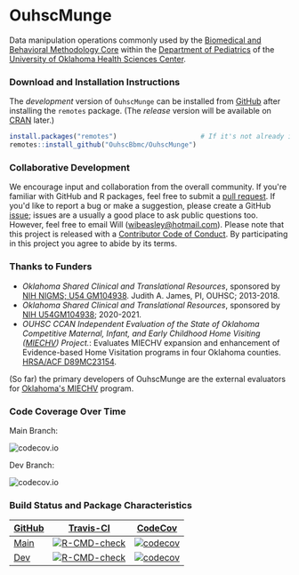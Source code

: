 OuhscMunge
==========

Data manipulation operations commonly used by the [Biomedical and Behavioral Methodology Core](http://www.ouhsc.edu/bbmc/) within the [Department of Pediatrics](http://www.oumedicine.com/pediatrics) of the [University of Oklahoma Health Sciences Center](http://ouhsc.edu/).

### Download and Installation Instructions

<!--
The *release* version of OuhscMunge can be installed from [CRAN](http://cran.r-project.org/web/packages/OuhscMunge/).
```r
install.packages("OuhscMunge")
```
-->

The *development* version of `OuhscMunge` can be installed from [GitHub](https://github.com/OuhscBbmc/OuhscMunge) after installing the `remotes` package.  (The *release* version will be available on [CRAN](https://cran.r-project.org/) later.)

```r
install.packages("remotes")                     # If it's not already installed.
remotes::install_github("OuhscBbmc/OuhscMunge")
```

### Collaborative Development

We encourage input and collaboration from the overall community.  If you're familiar with GitHub and R packages, feel free to submit a [pull request](https://github.com/OuhscBbmc/OuhscMunge/pulls).  If you'd like to report a bug or make a suggestion, please create a GitHub [issue](https://github.com/OuhscBbmc/OuhscMunge/issues); issues are a usually a good place to ask public questions too.  However, feel free to email Will (<wibeasley@hotmail.com>).  Please note that this project is released with a [Contributor Code of Conduct](CONDUCT.md). By participating in this project you agree to abide by its terms.

### Thanks to Funders

* *Oklahoma Shared Clinical and Translational Resources*, sponsored by [NIH NIGMS; U54 GM104938](https://grantome.com/grant/NIH/U54-GM104938). Judith A. James, PI, OUHSC; 2013-2018.
* *Oklahoma Shared Clinical and Translational Resources*, sponsored by [NIH U54GM104938](https://taggs.hhs.gov/Detail/AwardDetail?arg_AwardNum=U54GM104938&arg_ProgOfficeCode=127); 2020-2021.
* *OUHSC CCAN Independent Evaluation of the State of Oklahoma Competitive Maternal, Infant, and Early Childhood Home Visiting ([MIECHV](https://mchb.hrsa.gov/programs-impact/programs/home-visiting)) Project.*: Evaluates MIECHV expansion and enhancement of Evidence-based Home Visitation programs in four Oklahoma counties. [HRSA/ACF D89MC23154](https://perf-data.hrsa.gov/mchb/DGISReports/Abstract/AbstractDetails.aspx?Source=TVIS&GrantNo=D89MC23154&FY=2012).

(So far) the primary developers of OuhscMunge are the external evaluators for [Oklahoma's MIECHV](https://www.ok.gov/health/Child_and_Family_Health/Family_Support_and_Prevention_Service/MIECHV_Program_-_Federal_Home_Visiting_Grant/MIECHV_Program_Resources/index.html) program.

### Code Coverage Over Time

Main Branch:

![codecov.io](http://codecov.io/github/OuhscBbmc/OuhscMunge/branch.svg?branch=main)

Dev Branch:

![codecov.io](http://codecov.io/github/OuhscBbmc/OuhscMunge/branch.svg?branch=dev)

### Build Status and Package Characteristics

| [GitHub](https://github.com/OuhscBbmc/OuhscMunge) | [Travis-CI](https://app.travis-ci.com/OuhscBbmc/OuhscMunge/builds) | [CodeCov](https://app.codecov.io/gh/OuhscBbmc/OuhscMunge/) |
| :----- | :---------------------------: | :-------: |
| [Main](https://github.com/OuhscBbmc/OuhscMunge/tree/main) | [![R-CMD-check](https://github.com/OuhscBbmc/OuhscMunge/actions/workflows/check-release.yaml/badge.svg)](https://github.com/OuhscBbmc/OuhscMunge/actions/workflows/check-release.yaml) | [![codecov](https://codecov.io/gh/OuhscBbmc/OuhscMunge/branch/main/graph/badge.svg?token=O1mkr31GRw)](https://codecov.io/gh/OuhscBbmc/OuhscMunge) |
| [Dev](https://github.com/OuhscBbmc/OuhscMunge/tree/dev) | [![R-CMD-check](https://github.com/OuhscBbmc/OuhscMunge/actions/workflows/check-release.yaml/badge.svg?branch=dev)](https://github.com/OuhscBbmc/OuhscMunge/actions/workflows/check-release.yaml) | [![codecov](https://codecov.io/gh/OuhscBbmc/OuhscMunge/branch/dev/graph/badge.svg?token=O1mkr31GRw)](https://app.codecov.io/gh/OuhscBbmc/OuhscMunge/tree/dev) |
